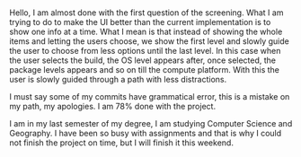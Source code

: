 # 
Hello, I am almost done with the first question of the screening.
What I am trying to do to make the UI better than the current implementation is to show one info at a time.
What I mean is that instead of showing the whole items and letting the users choose, we show the first level and
slowly guide the user to choose from less options until the last level.
In this case when the user selects the build, the OS level appears after, once selected, the package levels appears
and so on till the compute platform.
With this the user is slowly guided through a path with less distractions.

I must say some of my commits have grammatical error, this is a mistake on my path, my apologies.
I am 78% done with the project.

I am in my last semester of my degree, I am studying Computer Science and Geography.
I have been so busy with assignments and that is why I could not finish the project on time,
but I will finish it this weekend.

#
